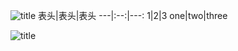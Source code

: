 ![title](https://ss0.bdstatic.com/70cFvHSh_Q1YnxGkpoWK1HF6hhy/it/u=702257389,1274025419&fm=27&gp=0.jpg)
表头|表头|表头
---|:--:|---:
1|2|3
one|two|three


![title](https://c-ssl.duitang.com/uploads/item/201802/09/20180209120153_human.jpg)
